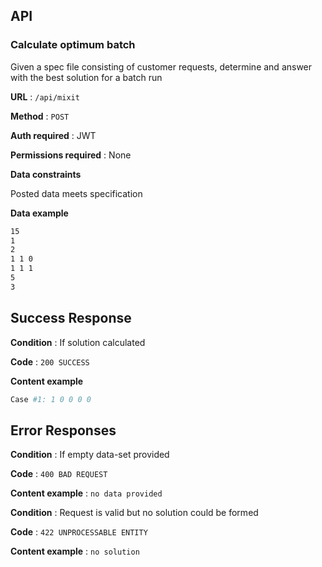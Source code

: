 ## API

### Calculate optimum batch

Given a spec file consisting of customer requests, determine and answer with the best solution for a batch run

**URL** : `/api/mixit`

**Method** : `POST`

**Auth required** : JWT

**Permissions required** : None

**Data constraints**

Posted data meets specification

**Data example** 

```bash
15
1
2
1 1 0
1 1 1
5
3
```

## Success Response

**Condition** : If solution calculated

**Code** : `200 SUCCESS`

**Content example**

```bash
Case #1: 1 0 0 0 0
```

## Error Responses

**Condition** : If empty data-set provided

**Code** : `400 BAD REQUEST`

**Content example** : `no data provided`

**Condition** : Request is valid but no solution could be formed

**Code** : `422 UNPROCESSABLE ENTITY`

**Content example** : `no solution`